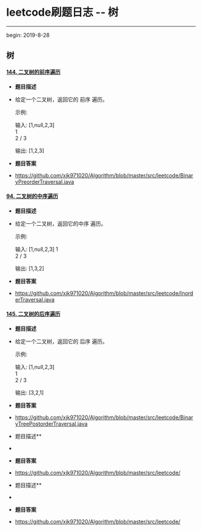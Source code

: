 # leetcode刷题日志 -- 树

---

begin: 2019-8-28

## 树

#### [144. 二叉树的前序遍历](https://leetcode-cn.com/problems/binary-tree-preorder-traversal/)

- **题目描述**

- 给定一个二叉树，返回它的 前序 遍历。

   示例:

  输入: [1,null,2,3]  
     1
      \
       2
      /
     3 

  输出: [1,2,3]

- **题目答案**

- https://github.com/xjk971020/Algorithm/blob/master/src/leetcode/BinaryPreorderTraversal.java

#### [94. 二叉树的中序遍历](https://leetcode-cn.com/problems/binary-tree-inorder-traversal/)

- **题目描述**

- 给定一个二叉树，返回它的中序 遍历。

  示例:

  输入: [1,null,2,3]
     1
      \
       2
      /
     3

  输出: [1,3,2]

- **题目答案**

- https://github.com/xjk971020/Algorithm/blob/master/src/leetcode/InorderTraversal.java

#### [145. 二叉树的后序遍历](https://leetcode-cn.com/problems/binary-tree-postorder-traversal/)

- **题目描述**

- 给定一个二叉树，返回它的 后序 遍历。

  示例:

  输入: [1,null,2,3]  
     1
      \
       2
      /
     3 

  输出: [3,2,1]

- **题目答案**

- https://github.com/xjk971020/Algorithm/blob/master/src/leetcode/BinaryTreePostorderTraversal.java



- 题目描述**
- 
- **题目答案**
- https://github.com/xjk971020/Algorithm/blob/master/src/leetcode/



- 题目描述**
- 
- **题目答案**
- https://github.com/xjk971020/Algorithm/blob/master/src/leetcode/

